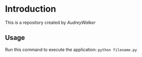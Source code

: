 # Introduction 
This is a repository created by *AudreyWalker*
## Usage
Run this command to execute the application:
`python filename.py`
